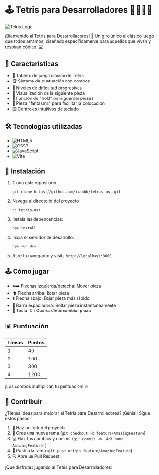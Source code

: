 # 🕹️ Tetris para Desarrolladores 👨‍💻👩‍💻

![Tetris Logo](https://via.placeholder.com/150?text=DevTetris)

¡Bienvenido al Tetris para Desarrolladores! 🎉 Un giro único al clásico juego que todos amamos, diseñado específicamente para aquellos que viven y respiran código. 💻

## 🌟 Características

- 🧱 Tablero de juego clásico de Tetris
- 🏆 Sistema de puntuación con combos
- 🚀 Niveles de dificultad progresivos
- 🔮 Visualización de la siguiente pieza
- 🔄 Función de "hold" para guardar piezas
- 👻 Pieza "fantasma" para facilitar la colocación
- ⌨️ Controles intuitivos de teclado

## 🛠️ Tecnologías utilizadas

- ![HTML5](https://img.shields.io/badge/HTML5-E34F26?style=for-the-badge&logo=html5&logoColor=white)
- ![CSS3](https://img.shields.io/badge/CSS3-1572B6?style=for-the-badge&logo=css3&logoColor=white)
- ![JavaScript](https://img.shields.io/badge/JavaScript-F7DF1E?style=for-the-badge&logo=javascript&logoColor=black)
- ![Vite](https://img.shields.io/badge/Vite-646CFF?style=for-the-badge&logo=vite&logoColor=white)

## 🚀 Instalación

1. Clona este repositorio:
   ```bash
   git clone https://github.com/icabbb/tetris-ust.git
   ```
2. Navega al directorio del proyecto:
   ```bash
   cd tetris-ust
   ```
3. Instala las dependencias:
   ```bash
   npm install
   ```
4. Inicia el servidor de desarrollo:
   ```bash
   npm run dev
   ```
5. Abre tu navegador y visita `http://localhost:3000`

## 🕹️ Cómo jugar

- ⬅️➡️ Flechas izquierda/derecha: Mover pieza
- ⬆️ Flecha arriba: Rotar pieza
- ⬇️ Flecha abajo: Bajar pieza más rápido
- 🚀 Barra espaciadora: Soltar pieza instantáneamente
- 🔄 Tecla 'C': Guardar/intercambiar pieza

## 📊 Puntuación

| Líneas | Puntos |
|--------|--------|
| 1      | 40     |
| 2      | 100    |
| 3      | 300    |
| 4      | 1200   |

¡Los combos multiplican tu puntuación! 🔥

## 🤝 Contribuir

¿Tienes ideas para mejorar el Tetris para Desarrolladores? ¡Genial! Sigue estos pasos:

1. 🍴 Haz un fork del proyecto
2. 🔧 Crea una nueva rama (`git checkout -b feature/AmazingFeature`)
3. 💻 Haz tus cambios y commit (`git commit -m 'Add some AmazingFeature'`)
4. 🚀 Push a la rama (`git push origin feature/AmazingFeature`)
5. 🔍 Abre un Pull Request

¡Que disfrutes jugando al Tetris para Desarrolladores!
